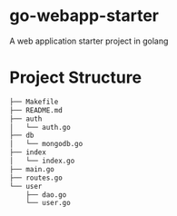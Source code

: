 # go-webapp-starter

A web application starter project in golang

# Project Structure

```bash
├── Makefile
├── README.md
├── auth
│   └── auth.go
├── db
│   └── mongodb.go
├── index
│   └── index.go
├── main.go
├── routes.go
└── user
    ├── dao.go
    └── user.go
```